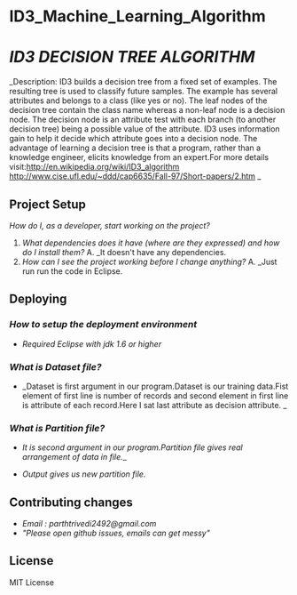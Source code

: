 ID3_Machine_Learning_Algorithm
==============================
# _ID3 DECISION TREE ALGORITHM_

_Description: ID3 builds a decision tree from a fixed set of examples. The resulting tree is used to classify future samples. The example has several attributes and belongs to a class (like yes or no). The leaf nodes of the decision tree contain the class name whereas a non-leaf node is a decision node. The decision node is an attribute test with each branch (to another decision tree) being a possible value of the attribute. ID3 uses information gain to help it decide which attribute goes into a decision node. The advantage of learning a decision tree is that a program, rather than a knowledge engineer, elicits knowledge from an expert.For more details visit:http://en.wikipedia.org/wiki/ID3_algorithm http://www.cise.ufl.edu/~ddd/cap6635/Fall-97/Short-papers/2.htm _

## Project Setup

_How do I, as a developer, start working on the project?_ 

1. _What dependencies does it have (where are they expressed) and how do I install them?_
A. _It doesn't have any dependencies.
2. _How can I see the project working before I change anything?_
A. _Just run run the code in Eclipse.

## Deploying

### _How to setup the deployment environment_

- _Required Eclipse with jdk 1.6 or higher_

### _What is Dataset file?_

- _Dataset is first argument in our program.Dataset is our training data.Fist element of first line is number of records and second element in first line is attribute of each record.Here I sat last attribute as decision attribute. _

### _What is Partition file?_

- _It is second argument in our program.Partition file gives real arrangement of data in file.__

- _Output gives us new partition file._

## Contributing changes

- _Email : parthtrivedi2492@gmail.com_
- _"Please open github issues, emails can get messy"_

## License
MIT License
